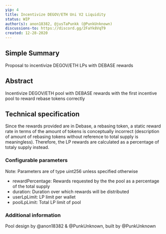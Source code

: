 ```yaml
---
yip: 4
title: Incentivize DEGOV/ETH Uni V2 Liquidity
status: WIP
author(s): anon18382, @jusTaPunkk (@PunkUnknown)
discussions-to: https://discord.gg/2FaYk8VqT9
created: 12-28-2020
---
```

## Simple Summary
Proposal to incentivize DEGOV/ETH LPs with DEBASE rewards

## Abstract
Incentivize DEGOV/ETH pool with DEBASE rewards with the first incentive pool to reward rebase tokens correctly

## Technical specification
Since the rewards provided are in Debase, a rebasing token, a static reward rate in terms of the amount of tokens is conceptually incorrect 
(description of amount of rebasing tokens without reference to total supply is meaningless). Therefore, the LP rewards are calculated as a percentage of totaly supply instead. 

### Configurable parameters 
Note: Parameters are of type uint256 unless specified otherwise
* rewardPercentage: Rewards requested by the the pool as a percentage of the total supply
* duration: Duration over which rewards will be distributed
* userLpLimit: LP limit per wallet
* poolLpLimit: Total LP limit of pool

### Additional information
Pool design by @anon18382 & @PunkUnknown, built by @PunkUnknown
